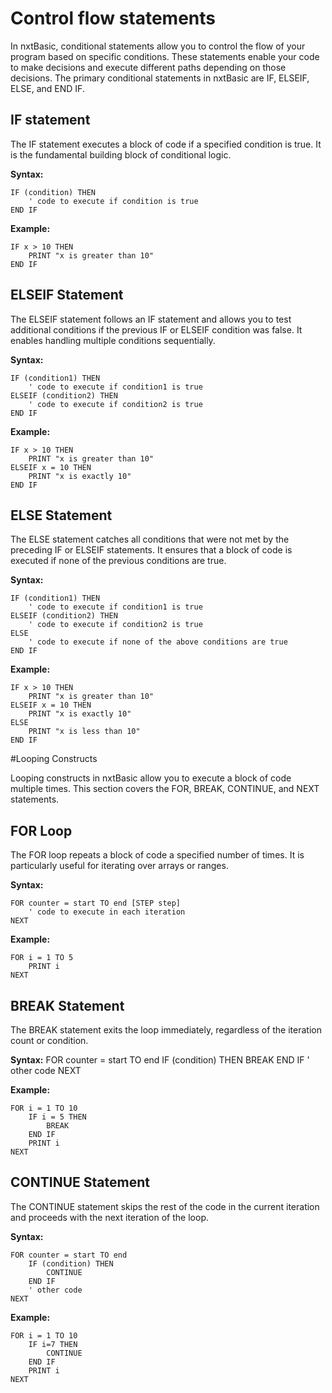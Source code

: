 # Control flow statements

In nxtBasic, conditional statements allow you to control the flow of your program based on specific conditions. These statements enable your code to make decisions and execute different paths depending on those decisions. The primary conditional statements in nxtBasic are IF, ELSEIF, ELSE, and END IF.

## IF statement

The IF statement executes a block of code if a specified condition is true. It is the fundamental building block of conditional logic.

**Syntax:**

    IF (condition) THEN
        ' code to execute if condition is true
    END IF
    
**Example:**

    IF x > 10 THEN
        PRINT "x is greater than 10"
    END IF


## ELSEIF Statement

The ELSEIF statement follows an IF statement and allows you to test additional conditions if the previous IF or ELSEIF condition was false. It enables handling multiple conditions sequentially.

**Syntax:**

    IF (condition1) THEN
        ' code to execute if condition1 is true
    ELSEIF (condition2) THEN
        ' code to execute if condition2 is true
    END IF

**Example:**

    IF x > 10 THEN
        PRINT "x is greater than 10"
    ELSEIF x = 10 THEN
        PRINT "x is exactly 10"
    END IF

## ELSE Statement

The ELSE statement catches all conditions that were not met by the preceding IF or ELSEIF statements. It ensures that a block of code is executed if none of the previous conditions are true.

**Syntax:**

    IF (condition1) THEN
        ' code to execute if condition1 is true
    ELSEIF (condition2) THEN
        ' code to execute if condition2 is true
    ELSE
        ' code to execute if none of the above conditions are true
    END IF

**Example:**

    IF x > 10 THEN
        PRINT "x is greater than 10"
    ELSEIF x = 10 THEN
        PRINT "x is exactly 10"
    ELSE
        PRINT "x is less than 10"
    END IF


#Looping Constructs

Looping constructs in nxtBasic allow you to execute a block of code multiple times. This section covers the FOR, BREAK, CONTINUE, and NEXT statements.

## FOR Loop

The FOR loop repeats a block of code a specified number of times. It is particularly useful for iterating over arrays or ranges.

**Syntax:**

    FOR counter = start TO end [STEP step]
        ' code to execute in each iteration
    NEXT

**Example:**

    FOR i = 1 TO 5
        PRINT i
    NEXT

## BREAK Statement

The BREAK statement exits the loop immediately, regardless of the iteration count or condition.

**Syntax:**
    FOR counter = start TO end
        IF (condition) THEN
            BREAK
        END IF
        ' other code
    NEXT

**Example:**

    FOR i = 1 TO 10
        IF i = 5 THEN
            BREAK
        END IF
        PRINT i
    NEXT

## CONTINUE Statement
The CONTINUE statement skips the rest of the code in the current iteration and proceeds with the next iteration of the loop.

**Syntax:**

    FOR counter = start TO end
        IF (condition) THEN
            CONTINUE
        END IF
        ' other code
    NEXT
    
**Example:**

    FOR i = 1 TO 10
        IF i=7 THEN
            CONTINUE
        END IF
        PRINT i
    NEXT
    
    